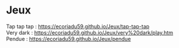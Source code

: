 # Jeux

Tap tap tap : https://ecoriadu59.github.io/Jeux/tap-tap-tap \
Very dark : https://ecoriadu59.github.io/Jeux/very%20dark/play.htm \
Pendue : https://ecoriadu59.github.io/Jeux/pendue
